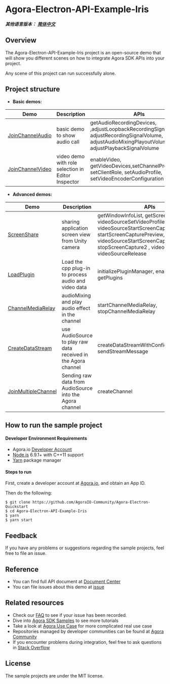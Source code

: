 # Agora-Electron-API-Example-Iris

_**其他语言版本：** [**简体中文**](README.zh.md)_

## Overview

The Agora-Electron-API-Example-Iris project is an open-source demo that will show you different scenes on how to integrate Agora SDK APIs into your project.

Any scene of this project can run successfully alone.

## Project structure

- **Basic demos:**

| Demo                                                                                                                                                              | Description                                        | APIs                                                                                                                                                    |
| ----------------------------------------------------------------------------------------------------------------------------------------------------------------- | -------------------------------------------------- | ------------------------------------------------------------------------------------------------------------------------------------------------------- |
| [JoinChannelAudio](https://github.com/AgoraIO-Community/Agora-Electron-Quickstart/tree/master/Agora-Electron-API-Example-Iris/src/examples/basic/JoinChannelAudio.tsx) | basic demo to show audio call                      | getAudioRecordingDevices, ,adjustLoopbackRecordingSignalVolume, adjustRecordingSignalVolume, adjustAudioMixingPlayoutVolume, adjustPlaybackSignalVolume |
| [JoinChannelVideo](https://github.com/AgoraIO-Community/Agora-Electron-Quickstart/blob/master/Agora-Electron-API-Example-Iris/src/examples/basic/JoinChannelVideo.tsx) | video demo with role selection in Editor Inspector | enableVideo, getVideoDevices,setChannelProfile, setClientRole, setAudioProfile, setVideoEncoderConfiguration                                            |

- **Advanced demos:**

| Demo                                                                                                                                                                                           | Description                                                    | APIs                                                                                                                                                                                                                                 |
| ---------------------------------------------------------------------------------------------------------------------------------------------------------------------------------------------- | -------------------------------------------------------------- | ------------------------------------------------------------------------------------------------------------------------------------------------------------------------------------------------------------------------------------ |
| [ScreenShare](https://github.com/AgoraIO-Community/Agora-Electron-Quickstart/blob/master/Agora-Electron-API-Example-Iris/src/examples/advanced/ScreenShare/ScreenShare.tsx)                         | sharing application screen view from Unity camera              | getWindowInfoList, getScreenInfoList, videoSourceSetVideoProfile, videoSourceStartScreenCaptureByScreen, startScreenCapturePreview, videoSourceStartScreenCaptureByWindow, stopScreenCapture2 , videoSourceLeave, videoSourceRelease |
| [LoadPlugin](https://github.com/AgoraIO-Community/Agora-Electron-Quickstart/blob/master/Agora-Electron-API-Example-Iris/src/examples/advanced/LoadPlugin/LoadPlugin.tsx)                                       | Load the cpp plug-in to process audio and video data           | initializePluginManager, enablePlugin, getPlugins                                                                                                                                                                                    |
| [ChannelMediaRelay](https://github.com/AgoraIO-Community/Agora-Electron-Quickstart/blob/master/Agora-Electron-API-Example-Iris/src/examples/advanced/ChannelMediaRelay/ChannelMediaRelay.tsx)                         | audioMixing and play audio effect in the channel               | startChannelMediaRelay, stopChannelMediaRelay                                                                                                                                                                                        |
| [CreateDataStream](https://github.com/AgoraIO-Community/Agora-Electron-Quickstart/blob/master/Agora-Electron-API-Example-Iris/src/examples/advanced/CreateDataStream/CreateDataStream.tsx)          | use AudioSource to play raw data received in the Agora channel | createDataStreamWithConfig, sendStreamMessage                                                                                                                                                                                        |
| [JoinMultipleChannel](https://github.com/AgoraIO-Community/Agora-Electron-Quickstart/blob/master/Agora-Electron-API-Example-Iris/src/examples/advanced/JoinMultipleChannel/JoinMultipleChannel.tsx) | Sending raw data from AudioSource into the Agora channel       | createChannel                                                                                                                                                                                                                        |

## How to run the sample project

#### Developer Environment Requirements

- Agora.io [Developer Account](https://dashboard.agora.io/signin/)
- [Node.js](https://nodejs.org/en/download/) 6.9.1+ with C++11 support
- [Yarn](https://yarnpkg.com/)  package manager

#### Steps to run

First, create a developer account at [Agora.io](https://dashboard.agora.io/signin/), and obtain an App ID.

Then do the following:

```shell 
$ git clone https://github.com/AgoraIO-Community/Agora-Electron-Quickstart
$ cd Agora-Electron-API-Example-Iris
$ yarn
$ yarn start

```

## Feedback

If you have any problems or suggestions regarding the sample projects, feel free to file an issue.

## Reference

- You can find full API document at [Document Center](https://docs.agora.io/en/Video/API%20Reference/electron/index.html)
- You can file issues about this demo at [issue](https://github.com/AgoraIO/Electron-SDK/issues)

## Related resources

- Check our [FAQ](https://docs.agora.io/en/faq) to see if your issue has been recorded.
- Dive into [Agora SDK Samples](https://github.com/AgoraIO) to see more tutorials
- Take a look at [Agora Use Case](https://github.com/AgoraIO-usecase) for more complicated real use case
- Repositories managed by developer communities can be found at [Agora Community](https://github.com/AgoraIO-Community)
- If you encounter problems during integration, feel free to ask questions in [Stack Overflow](https://stackoverflow.com/questions/tagged/agora.io)

## License

The sample projects are under the MIT license.
